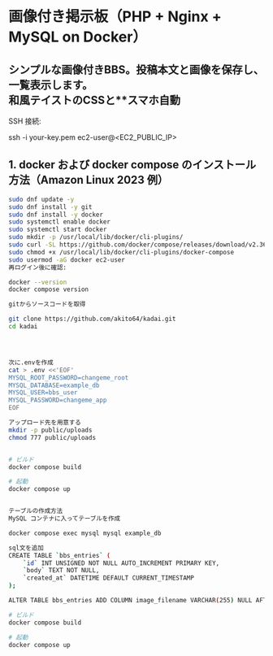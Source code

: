 # 画像付き掲示板（PHP + Nginx + MySQL on Docker）

シンプルな画像付きBBS。投稿本文と画像を保存し、一覧表示します。  
和風テイストのCSSと**スマホ自動
---

SSH 接続:

ssh -i your-key.pem ec2-user@<EC2_PUBLIC_IP>


## 1. docker および docker compose のインストール方法（Amazon Linux 2023 例）

```bash
sudo dnf update -y
sudo dnf install -y git
sudo dnf install -y docker
sudo systemctl enable docker
sudo systemctl start docker
sudo mkdir -p /usr/local/lib/docker/cli-plugins/
sudo curl -SL https://github.com/docker/compose/releases/download/v2.36.0/docker-compose-linux-x86_64 -o /usr/local/lib/docker/cli-plugins/docker-compose
sudo chmod +x /usr/local/lib/docker/cli-plugins/docker-compose
sudo usermod -aG docker ec2-user
再ログイン後に確認:

docker --version
docker compose version

gitからソースコードを取得

git clone https://github.com/akito64/kadai.git
cd kadai




次に.envを作成
cat > .env <<'EOF'
MYSQL_ROOT_PASSWORD=changeme_root
MYSQL_DATABASE=example_db
MYSQL_USER=bbs_user
MYSQL_PASSWORD=changeme_app
EOF

アップロード先を用意する
mkdir -p public/uploads
chmod 777 public/uploads


# ビルド
docker compose build

# 起動
docker compose up


テーブルの作成方法
MySQL コンテナに入ってテーブルを作成

docker compose exec mysql mysql example_db

sql文を追加
CREATE TABLE `bbs_entries` (
    `id` INT UNSIGNED NOT NULL AUTO_INCREMENT PRIMARY KEY,
    `body` TEXT NOT NULL,
    `created_at` DATETIME DEFAULT CURRENT_TIMESTAMP
);

ALTER TABLE bbs_entries ADD COLUMN image_filename VARCHAR(255) NULL AFTER body;

# ビルド
docker compose build

# 起動
docker compose up


